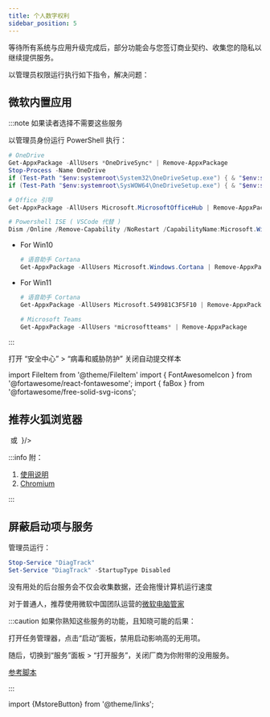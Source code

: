 ```yaml
---
title: 个人数字权利
sidebar_position: 5
---
```


等待所有系统与应用升级完成后，部分功能会与您签订商业契约、收集您的隐私以继续提供服务。

以管理员权限运行执行如下指令，解决问题：

## 微软内置应用

:::note 如果读者选择不需要这些服务

以管理员身份运行 PowerShell 执行：

```powershell
# OneDrive
Get-AppxPackage -AllUsers *OneDriveSync* | Remove-AppxPackage
Stop-Process -Name OneDrive
if (Test-Path "$env:systemroot\System32\OneDriveSetup.exe") { & "$env:systemroot\System32\OneDriveSetup.exe" /uninstall }
if (Test-Path "$env:systemroot\SysWOW64\OneDriveSetup.exe") { & "$env:systemroot\SysWOW64\OneDriveSetup.exe" /uninstall }

# Office 引导
Get-AppxPackage -AllUsers Microsoft.MicrosoftOfficeHub | Remove-AppxPackage

# Powershell ISE ( VSCode 代替 )
Dism /Online /Remove-Capability /NoRestart /CapabilityName:Microsoft.Windows.PowerShell.ISE

```

- For Win10

  ```powershell
  # 语音助手 Cortana
  Get-AppxPackage -AllUsers Microsoft.Windows.Cortana | Remove-AppxPackage

  ```

- For Win11

  ```powershell
  # 语音助手 Cortana
  Get-AppxPackage -AllUsers Microsoft.549981C3F5F10 | Remove-AppxPackage

  # Microsoft Teams
  Get-AppxPackage -AllUsers *microsoftteams* | Remove-AppxPackage

  ```

:::

打开 “安全中心” > “病毒和威胁防护” 关闭自动提交样本

import FileItem from '@theme/FileItem'
import { FontAwesomeIcon } from '@fortawesome/react-fontawesome';
import { faBox } from '@fortawesome/free-solid-svg-icons';

## 推荐火狐浏览器

<MstoreButton id="9NZVDKPMR9RD" name="从商店安装" />
&nbsp;或&nbsp;
<FileItem name="下载安装包" path="https://download.mozilla.org/?product=firefox-latest-ssl&os=win64&lang=zh-CN" button icon={<FontAwesomeIcon icon={faBox} />}/>

:::info 附：

1. <a href="/docs/goodsoft/browser/firefox" target="_blank">使用说明</a>
2. <a href="/docs/goodsoft/browser/chromium#windows-安装" target="_blank">Chromium</a>

:::

## 屏蔽启动项与服务

管理员运行：

```powershell
Stop-Service "DiagTrack"
Set-Service "DiagTrack" -StartupType Disabled
```

没有用处的后台服务会不仅会收集数据，还会拖慢计算机运行速度

对于普通人，推荐使用微软中国团队运营的[微软电脑管家](https://aka.ms/GetPCManagerOFL)

:::caution 如果你熟知这些服务的功能，且知晓可能的后果：

打开任务管理器，点击“启动”面板，禁用启动影响高的无用项。

随后，切换到“服务”面板 > “打开服务”，关闭厂商为你附带的没用服务。

[参考脚本](https://github.com/Sycnex/Windows10Debloater/blob/a48b4d8dc501680e0edc31f840791c966d89d309/Windows10Debloater.ps1#L173)

:::

import {MstoreButton} from '@theme/links';
